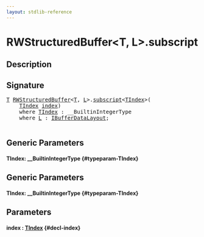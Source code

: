 ```yaml
---
layout: stdlib-reference
---
```


# RWStructuredBuffer\<T, L\>\.subscript

## Description





## Signature 

<pre>
<a href="/stdlib-reference/types/RWStructuredBuffer/index#typeparam-T" class="code_type">T</a> <a href="/stdlib-reference/types/RWStructuredBuffer/index" class="code_type">RWStructuredBuffer</a>&lt;<a href="/stdlib-reference/types/RWStructuredBuffer/index#typeparam-T" class="code_type">T</a>, <a href="/stdlib-reference/types/RWStructuredBuffer/index#typeparam-L" class="code_type">L</a>&gt;.<a href="/stdlib-reference/types/RWStructuredBuffer/subscript">subscript</a>&lt;<a href="/stdlib-reference/types/RWStructuredBuffer/subscript#typeparam-TIndex" class="code_type">TIndex</a>&gt;(
    <a href="/stdlib-reference/types/RWStructuredBuffer/subscript#typeparam-TIndex" class="code_type">TIndex</a> <a href="/stdlib-reference/types/RWStructuredBuffer/subscript#decl-index" class="code_param">index</a>)
    <span class='code_keyword'>where</span> <a href="/stdlib-reference/types/RWStructuredBuffer/subscript#typeparam-TIndex" class="code_type">TIndex</a> : __BuiltinIntegerType
    <span class='code_keyword'>where</span> <a href="/stdlib-reference/types/RWStructuredBuffer/index#typeparam-L" class="code_type">L</a> : <a href="/stdlib-reference/interfaces/IBufferDataLayout/index">IBufferDataLayout</a>;

</pre>

## Generic Parameters

#### TIndex: \_\_BuiltinIntegerType {#typeparam-TIndex}

## Generic Parameters

#### TIndex: \_\_BuiltinIntegerType {#typeparam-TIndex}

## Parameters

#### index  : [TIndex](/stdlib-reference/types/RWStructuredBuffer/subscript#typeparam-TIndex) {#decl-index}

